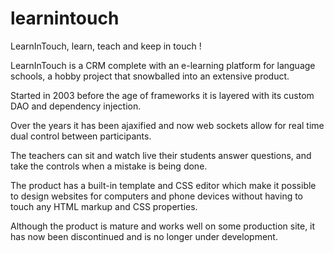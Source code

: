 learnintouch
============

LearnInTouch, learn, teach and keep in touch !

LearnInTouch is a CRM complete with an e-learning platform for language schools, a hobby project that snowballed into an extensive product.

Started in 2003 before the age of frameworks it is layered with its custom DAO and dependency injection.

Over the years it has been ajaxified and now web sockets allow for real time dual control between participants.

The teachers can sit and watch live their students answer questions, and take the controls when a mistake is being done.

The product has a built-in template and CSS editor which make it possible to design websites for computers and phone devices without having to touch any HTML markup and CSS properties.

Although the product is mature and works well on some production site, it has now been discontinued and is no longer under development.
